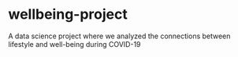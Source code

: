 # wellbeing-project
A data science project where we analyzed the connections between lifestyle and well-being during COVID-19

